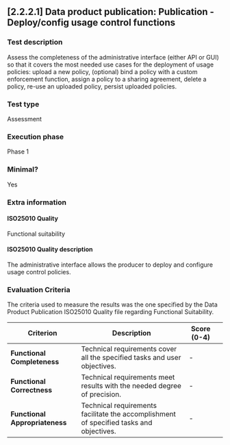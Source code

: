 
## [2.2.2.1] Data product publication: Publication - Deploy/config usage control functions
 
### Test description
Assess the completeness of the administrative interface (either API or GUI) so that it covers the most needed use cases for the deployment of usage policies: upload a new policy, (optional) bind a policy with a custom enforcement function, assign a policy to a sharing agreement, delete a policy, re-use an uploaded policy, persist uploaded policies.
 
### Test type
Assessment
 
### Execution phase
Phase 1
 
### Minimal?
Yes
 
### Extra information
#### ISO25010 Quality
Functional suitability
#### ISO25010 Quality description
The administrative interface allows the producer to deploy and configure usage control policies.

### Evaluation Criteria 
The criteria used to measure the results was the one specified by the Data Product Publication ISO25010 Quality file regarding Functional Suitability.

| **Criterion**                | **Description**                                                                                     | **Score (0-4)** | |
------------------------------|-----------------------------------------------------------------------------------------------------|-----------------|-----------------|
| **Functional Completeness**   | Technical requirements cover all the specified tasks and user objectives.                          | -              | |
| **Functional Correctness**    | Technical requirements meet results with the needed degree of precision.                           | -               |  |
| **Functional Appropriateness**| Technical requirements facilitate the accomplishment of specified tasks and objectives.            | -               |  |


